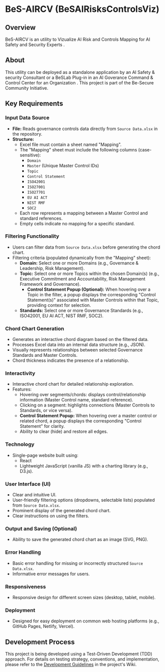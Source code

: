 #  BeS-AIRCV (BeSAIRisksControlsViz)

## Overview

BeS-AIRCV is an utility to Vizualize AI Risk and Controls Mapping for AI Safety and Security Experts . 

## About

This utility can be deployed as a standalone application by an AI Safety & security Consultant or a BeSLab Plug-in in an AI Goverance Command & Control Center for an Organization . 
This project is part of the Be-Secure Community Initiative. 

## Key Requirements

### Input Data Source

* **File:** Reads governance controls data directly from `Source Data.xlsx` in the repository.
* **Structure:**
    * Excel file must contain a sheet named "Mapping".
    * The "Mapping" sheet must include the following columns (case-sensitive):
        * `Domain`
        * `Master` (Unique Master Control IDs)
        * `Topic`
        * `Control Statement`
        * `ISO42001`
        * `ISO27001`
        * `ISO27701`
        * `EU AI ACT`
        * `NIST RMF`
        * `SOC2`
    * Each row represents a mapping between a Master Control and standard references.
    * Empty cells indicate no mapping for a specific standard.

### Filtering Functionality

* Users can filter data from `Source Data.xlsx` before generating the chord chart.
* Filtering criteria (populated dynamically from the "Mapping" sheet):
    * **Domain:** Select one or more Domains (e.g., Governance & Leadership, Risk Management).
    * **Topic:** Select one or more Topics within the chosen Domain(s) (e.g., Executive Commitment and Accountability, Risk Management Framework and Governance).
        * **Control Statement Popup (Optional):** When hovering over a Topic in the filter, a popup displays the corresponding "Control Statement(s)" associated with Master Controls within that Topic, providing context for selection.
    * **Standards:** Select one or more Governance Standards (e.g., ISO42001, EU AI ACT, NIST RMF, SOC2).

### Chord Chart Generation

* Generates an interactive chord diagram based on the filtered data.
* Processes Excel data into an internal data structure (e.g., JSON).
* Visually represents relationships between selected Governance Standards and Master Controls.
* Chord thickness indicates the presence of a relationship.

### Interactivity

* Interactive chord chart for detailed relationship exploration.
* Features:
    * Hovering over segments/chords: displays control/relationship information (Master Control name, standard reference).
    * Clicking on a segment: highlights connections (Master Controls to Standards, or vice versa).
    * **Control Statement Popup:** When hovering over a master control or related chord, a popup displays the corresponding "Control Statement" for clarity.
    * Ability to clear (hide) and restore all edges.

### Technology

* Single-page website built using:
    * React
    * Lightweight JavaScript (vanilla JS) with a charting library (e.g., D3.js).
  

### User Interface (UI)

* Clear and intuitive UI.
* User-friendly filtering options (dropdowns, selectable lists) populated from `Source Data.xlsx`.
* Prominent display of the generated chord chart.
* Clear instructions on using the filters.

### Output and Saving (Optional)

* Ability to save the generated chord chart as an image (SVG, PNG).

### Error Handling

* Basic error handling for missing or incorrectly structured `Source Data.xlsx`.
* Informative error messages for users.

### Responsiveness

* Responsive design for different screen sizes (desktop, tablet, mobile).

### Deployment

* Designed for easy deployment on common web hosting platforms (e.g., GitHub Pages, Netlify, Vercel).

## Development Process

This project is being developed using a Test-Driven Development (TDD) approach. For details on testing strategy, conventions, and implementation, please refer to the [Development Guidelines]() in the project's Wiki.
